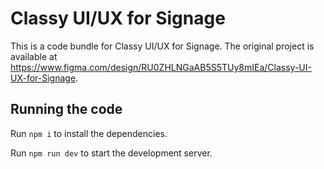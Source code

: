 
  # Classy UI/UX for Signage

  This is a code bundle for Classy UI/UX for Signage. The original project is available at https://www.figma.com/design/RU0ZHLNGaAB5S5TUy8mIEa/Classy-UI-UX-for-Signage.

  ## Running the code

  Run `npm i` to install the dependencies.

  Run `npm run dev` to start the development server.
  